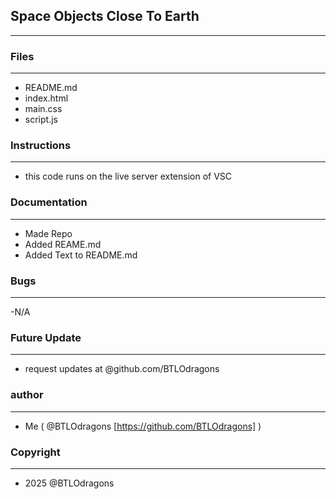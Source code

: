 ## Space Objects Close To Earth
___

### Files
___
- README.md
- index.html
- main.css
- script.js

### Instructions
___
- this code runs on the live server extension of VSC

### Documentation
___
- Made Repo
- Added REAME.md
- Added Text to README.md

### Bugs
___
-N/A

### Future Update
___
- request updates at @github.com/BTLOdragons

### author
___
- Me ( @BTLOdragons [https://github.com/BTLOdragons] )

### Copyright
___
- 2025 @BTLOdragons